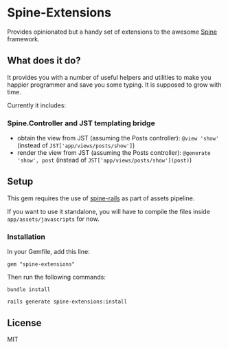 # Spine-Extensions

Provides opinionated but a handy set of extensions to the awesome [Spine](http://spinejs.com) framework.

## What does it do?

It provides you with a number of useful helpers and utilities to make you happier programmer and save you some typing.
It is supposed to grow with time.

Currently it includes:

### Spine.Controller and JST templating bridge

- obtain the view from JST (assuming the Posts controller): `@view 'show'` (instead of `JST['app/views/posts/show']`)
- render the view from JST (assuming the Posts controller): `@generate 'show', post` (instead of `JST['app/views/posts/show'](post)`)

## Setup

This gem requires the use of [spine-rails](https://github.com/maccman/spine-rails) as part of assets pipeline.

If you want to use it standalone, you will have to compile the files inside `app/assets/javascripts` for now.

### Installation

In your Gemfile, add this line:

    gem "spine-extensions"
  
Then run the following commands:

    bundle install
    
    rails generate spine-extensions:install

## License

MIT
